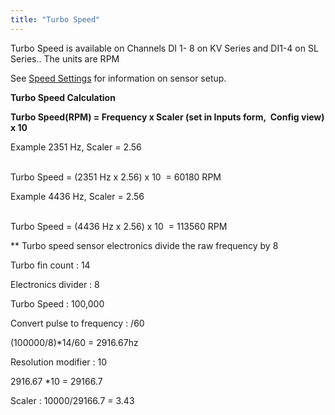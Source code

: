 ```yaml
---
title: "Turbo Speed"
---
```


Turbo Speed is available on Channels DI 1- 8 on KV Series and DI1-4 on SL Series.. The units are RPM


See [Speed Settings](<SpeedSettings1.md>) for information on sensor setup.


**Turbo Speed Calculation**&nbsp;


**Turbo Speed(RPM) = Frequency x Scaler (set in Inputs form,&nbsp; Config view) x 10**


Example 2351 Hz, Scaler = 2.56

\
Turbo Speed = (2351 Hz x 2.56) x 10&nbsp; = 60180 RPM


Example 4436 Hz, Scaler = 2.56

\
Turbo Speed = (4436 Hz x 2.56) x 10&nbsp; = 113560 RPM



\*\* Turbo speed sensor electronics divide the raw frequency by 8


Turbo fin count : 14

Electronics divider : 8

Turbo Speed : 100,000

Convert pulse to frequency : /60


(100000/8)\*14/60 = 2916.67hz


Resolution modifier : 10&nbsp;


&#50;916.67 \*10 = 29166.7


Scaler : 10000/29166.7 = 3.43